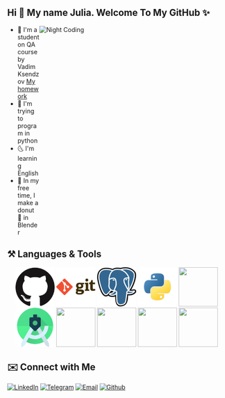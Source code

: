 
## Hi :vulcan_salute: My name Julia. Welcome To My GitHub ✨


<img alt="Night Coding" src="https://media0.giphy.com/media/heIX5HfWgEYlW/giphy.gif?cid=ecf05e47fojw3hv425o1og22bdk3u9wvjq9sd5dnbup4h2je&rid=giphy.gif&ct=g" width="430" height="480" align="right"/>

+ :star2: I'm a student on QA course by Vadim Ksendzov [My homework](https://github.com/JuliaMarche/QA_Hard_skills) 
+ :seedling: I'm trying to program in python
+ :last_quarter_moon_with_face: I'm learning English
+ :new_moon_with_face: In my free time, I make a donut :doughnut: in Blender

## :hammer_and_pick: Languages & Tools

<div align="center">
<img src="https://raw.githubusercontent.com/github/explore/78df643247d429f6cc873026c0622819ad797942/topics/github/github.png" width="90" height="90"/> 
<img src="https://raw.githubusercontent.com/github/explore/80688e429a7d4ef2fca1e82350fe8e3517d3494d/topics/git/git.png" width="90" height="90"/>
<img src="https://raw.githubusercontent.com/github/explore/80688e429a7d4ef2fca1e82350fe8e3517d3494d/topics/postgresql/postgresql.png" width="90" height="90"/>
<img src="https://raw.githubusercontent.com/github/explore/80688e429a7d4ef2fca1e82350fe8e3517d3494d/topics/python/python.png" width="90" height="90"/>
<img src="https://user-images.githubusercontent.com/89486551/143319750-2f729405-4b8a-4f73-8e16-b5c7780517fc.png" width="90" height="90"/>
<img src="https://raw.githubusercontent.com/github/explore/44926f43f6a0d183b5965bebd1e77069ab00c26a/topics/android-studio/android-studio.png" width="90" height="90"/> 
<img src="https://user-images.githubusercontent.com/89486551/143319757-0bbd31ce-7860-447a-9571-504653849d0b.png" width="90" height="90"/>
<img src="https://user-images.githubusercontent.com/89486551/143319787-e5eb9aa4-5b57-454f-b903-64282274af76.png" width="90" height="90"/>  
<img src="https://user-images.githubusercontent.com/89486551/143319803-99550e9f-bdde-4354-b38a-a3aa8ffc9a77.png" width="90" height="90"/>  
<img src="https://user-images.githubusercontent.com/89486551/143319814-3645ca4a-c3cc-4958-aa5b-ff27b47d704c.png" width="90" height="90"/>    
</div>

## :envelope: Connect with Me
[![LinkedIn](https://img.shields.io/static/v1?style=for-the-badge&logo=linkedin&message=LinkedIn&label=&color=3947c4&labelColor=000000)](https://www.linkedin.com/in/yuliamarche)
[![Telegram](https://img.shields.io/static/v1?style=for-the-badge&logo=telegram&message=telegram&label=&color=4165a3&labelColor=000000)](https://t.me/juliamarche)
[![Email](https://img.shields.io/static/v1?style=for-the-badge&logo=gmail&message=gmail&label=&color=e8203b&labelColor=000000)](mailto:yuliamarche@gmail.com)
[![Github](https://img.shields.io/static/v1?style=for-the-badge&logo=github&message=GitHub&label=&color=8b32b8&labelColor=000000)](https://github.com/JuliaMarche)
